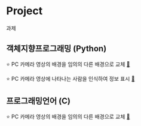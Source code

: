 # Project
과제

## 객체지향프로그래밍 (Python)
⭐ PC 카메라 영상의 배경을 임의의 다른 배경으로 교체 [🔗](https://github.com/thstnwl/Project/tree/main/backgroundRemoval-master) 

⭐ PC 카메라 영상에 나타나는 사람을 인식하여 정보 표시 [🔗](https://github.com/thstnwl/Project/tree/main/OpenCV-Face-Recognition-master)


## 프로그래밍언어 (C)
⭐ PC 카메라 영상의 배경을 임의의 다른 배경으로 교체 [🔗](https://github.com/thstnwl/Project/tree/main/backgroundRemoval-master)

